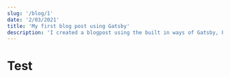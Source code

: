 ```yaml
---
slug: '/blog/1'
date: '2/03/2021'
title: 'My first blog post using Gatsby'
description: 'I created a blogpost using the built in ways of Gatsby, Find out how I did it :D'
---
```


# Test
